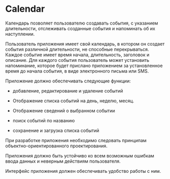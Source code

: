 # Calendar

Календарь позволяет пользователю создавать события, с указанием длительности, отслеживать созданные события и напоминать об их наступлении.

Пользователь приложения имеет свой календарь, в котором он создает события различной длительности, не способные перекрываться. Каждое событие имеет время начала, длительность, заголовок и описание. Для каждого события пользователь может установить напоминание, которое будет прислано приложением за установленное время до начала события, в виде электронного письма или SMS.

 Приложение должно обеспечивать следующие функции:

- добавление, редактирование и удаление событий

- Отображение списка событий на день, неделю, месяц.

- Отображение сведений о выбранном событии

- поиск событий по названию

- сохранение и загрузка списка событий

При разработке приложения необходимо следовать принципам объектно-ориентированного проектирования.

Приложения должно быть устойчиво ко всем возможным ошибкам ввода данных и неверным действиям пользователя.

Интерфейс приложения должен обеспечивать удобство работы с ним.
